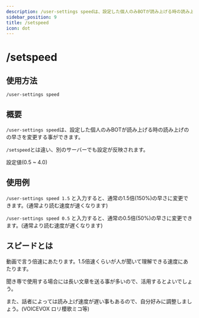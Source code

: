 ```yaml
---
description: /user-settings speedは、設定した個人のみBOTが読み上げる時の読み上げのの早さを変更する事ができます。
sidebar_position: 9
title: /setspeed
icon: dot
---
```


# /setspeed

## 使用方法
```
/user-settings speed
```

## 概要
`/user-settings speed`は、設定した個人のみBOTが読み上げる時の読み上げのの早さを変更する事ができます。

`/setspeed`とは違い、別のサーバーでも設定が反映されます。

設定値(0.5 ~ 4.0)

## 使用例
`/user-settings speed 1.5` と入力すると、通常の1.5倍(150%)の早さに変更できます。(通常より読む速度が速くなります)

`/user-settings speed 0.5` と入力すると、通常の0.5倍(50%)の早さに変更できます。(通常より読む速度が遅くなります)

## スピードとは
動画で言う倍速にあたります。1.5倍速くらいが人が聞いて理解できる速度にあたります。

聞き専で使用する場合には長い文章を送る事が多いので、活用するとよいでしょう。

また、話者によっては読み上げ速度が遅い事もあるので、自分好みに調整しましょう。(VOICEVOX ロリ櫻歌ミコ等)
